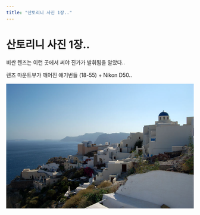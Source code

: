 ```yaml
---
title: "산토리니 사진 1장.."
---
```

# 산토리니 사진 1장..

비싼 렌즈는 이런 곳에서 써야 진가가 발휘됨을 알았다..

렌즈 마운트부가 깨어진 애기번들 (18-55) + Nikon D50..

![image](/assets/images/d43244342e02e49d251779379540d880.png)




